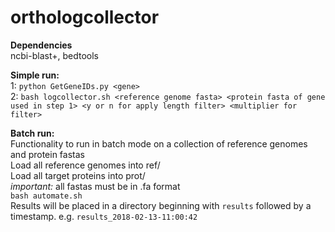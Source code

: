 # orthologcollector

**Dependencies**  
ncbi-blast+, bedtools  

**Simple run:**  
1: `python GetGeneIDs.py <gene>`  
2: `bash logcollector.sh <reference genome fasta> <protein fasta of gene used in step 1> <y or n for apply length filter> <multiplier for filter>`

**Batch run:**  
Functionality to run in batch mode on a collection of reference genomes and protein fastas  
Load all reference genomes into ref/   
Load all target proteins into prot/  
*important:* all fastas must be in .fa format  
`bash automate.sh`  
Results will be placed in a directory beginning with `results` followed by a timestamp. e.g. `results_2018-02-13-11:00:42`
